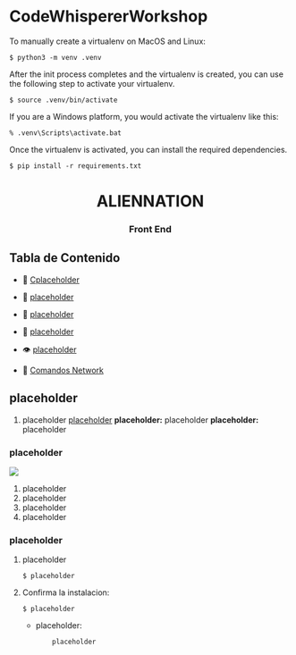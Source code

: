 
# CodeWhispererWorkshop

To manually create a virtualenv on MacOS and Linux:

```
$ python3 -m venv .venv
```

After the init process completes and the virtualenv is created, you can use the following
step to activate your virtualenv.

```
$ source .venv/bin/activate
```

If you are a Windows platform, you would activate the virtualenv like this:

```
% .venv\Scripts\activate.bat
```

Once the virtualenv is activated, you can install the required dependencies.

```
$ pip install -r requirements.txt
```

<h1 align="center">ALIENNATION</h1>
<h3 align="center">Front End</h3>

## Tabla de Contenido

- 🔭 [Cplaceholder](https://placeholder)

- 👤 [placeholder](https://placeholder)

- 🚀 [placeholder](https://placeholder)

- 👯 [placeholder](https://placeholder)

- :eye: [placeholder](https://placeholder)

- 🤝 [Comandos Network](https://placeholder)


## placeholder
1. placeholder [placeholder](https://placeholder)
    **placeholder:** placeholder
    **placeholder:** placeholder

### placeholder

![](./images/emailcode.png)



1. placeholder
2. placeholder
3. placeholder
4. placeholder

### placeholder

1. placeholder

    `$ placeholder`


2. Confirma la instalacion:

    `$ placeholder`

    - placeholder:
        ```
            placeholder
        ```
